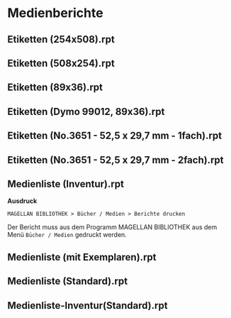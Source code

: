 # Medienberichte

## Etiketten (254x508).rpt

## Etiketten (508x254).rpt

## Etiketten (89x36).rpt

## Etiketten (Dymo 99012, 89x36).rpt

## Etiketten (No.3651 - 52,5 x 29,7 mm - 1fach).rpt

## Etiketten (No.3651 - 52,5 x 29,7 mm - 2fach).rpt

## Medienliste (Inventur).rpt

**Ausdruck**

`MAGELLAN BIBLIOTHEK > Bücher / Medien > Berichte drucken`

Der Bericht muss aus dem Programm MAGELLAN BIBLIOTHEK aus dem Menü `Bücher / Medien` gedruckt werden.

## Medienliste (mit Exemplaren).rpt

## Medienliste (Standard).rpt

## Medienliste-Inventur(Standard).rpt

